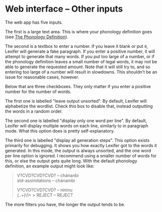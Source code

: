 # Web interface – Other inputs

The web app has five inputs.

The first is a large text area. This is where your phonology definition goes
(see [The Phonology Definition](./grammar.md)).

The second is a textbox to enter a number. If you leave it blank or put `0`,
Lexifer will generate a fake paragraph. If you enter a positive number, it will
attempt to generate that many words. If you put too large of a number, or if
the phonology definition leaves a small number of legal words, it may not be
able to generate the requested amount. Note that it will still try to, and so
entering too large of a number will result in slowdowns. This shouldn't be an
issue for reasonable cases, however.

Below that are three checkboxes. They only matter if you enter a positive
number for the number of words.

The first one is labelled "leave output unsorted". By default, Lexifer will
alphabetize the wordlist. Check this box to disable that, instead outputting
the words in a random order.

The second one is labelled "display only one word per line". By default,
Lexifer will display multiple words on each line, similarly to in paragraph
mode. What this option does is pretty self-explanatory.

The third one is labelled "display all generation steps". This option exists
primarily for debugging. It shows you how exactly Lexifer got to the words it
generated. In this mode, the output is always unsorted, and the one word per
line option is ignored. I recommend using a smaller number of words for this,
or else the output gets quite long. With the default phonology definition, an
example output might look like:

> V?CVD?CVD?CVD? – chánanbi  
> std-assimilations – chánambi
> 
> V?CVD?CVD?CVD? – nininu  
> (..+)\1+ > REJECT – REJECT

The more filters you have, the longer the output tends to be.
